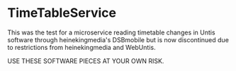 # TimeTableService
This was the test for a microservice reading timetable changes in Untis software through heinekingmedia's DSBmobile
but is now discontinued due to restrictions from heinekingmedia and WebUntis.

USE THESE SOFTWARE PIECES AT YOUR OWN RISK.
